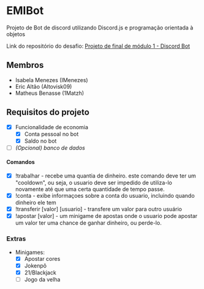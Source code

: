# EMIBot
Projeto de Bot de discord utilizando Discord.js e programação orientada à objetos

Link do repositório do desafio: [Projeto de final de módulo 1 - Discord Bot](https://github.com/timotejroiko/turma-1033/tree/main/projeto%201) 

## Membros

- Isabela Menezes (IMenezes)
- Eric Altão (Altovisk09)
- Matheus Benasse (1Matzh)


## Requisitos do projeto

- [x] Funcionalidade de economia
    - [x] Conta pessoal no bot
    - [x] Saldo no bot

- [ ] *(Opcional) banco de dados*
 
#### Comandos

- [x] !trabalhar - recebe uma quantia de dinheiro. este comando deve ter um "cooldown", ou seja, o usuario deve ser impedido de utiliza-lo novamente até que uma certa quantidade de tempo passe.
- [x] !conta - exibe informaçoes sobre a conta do usuario, incluindo quando dinheiro ele tem
- [x] !transferir [valor] [usuario] - transfere um valor para outro usuário
- [x] !apostar [valor] - um minigame de apostas onde o usuario pode apostar um valor ter uma chance de ganhar dinheiro, ou perde-lo.

### Extras

- Minigames:
    - [x] Apostar cores
    - [x] Jokenpô
    - [x] 21/Blackjack
    - [ ] Jogo da velha